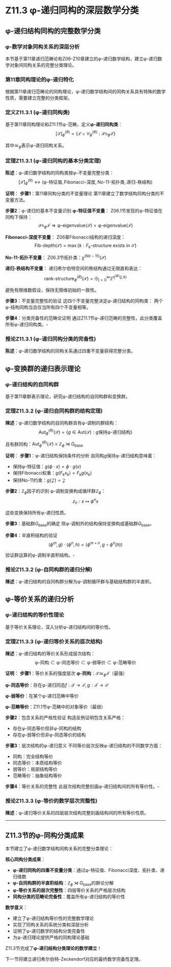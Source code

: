 # Z11.3 φ-递归同构的深层数学分类

## φ-递归结构同构的完整数学分类

### φ-数学对象同构关系的深层分析

本节基于第11章递归范畴论和Z06-Z10章建立的φ-递归数学结构，建立φ-递归数学对象间同构关系的完整分类理论。

### 第11章同构理论的φ-递归特化

根据第11章递归范畴论的同构理论，φ-递归数学结构间的同构关系具有特殊的数学性质，需要建立完整的分类框架。

### 定义Z11.3.1 (φ-递归同构类)

基于第11章同构理论和Z11.1节φ-范畴，定义**φ-递归同构类**：
$$[\mathcal{S}]_{\phi}^{(R)} = \{\mathcal{T} \in \mathcal{C}_{\phi}^{(R)} : \mathcal{S} \cong_{\phi} \mathcal{T}\}$$

其中$\cong_{\phi}$表示φ-递归同构关系。

### 定理Z11.3.1 (φ-递归同构的基本分类定理)

**陈述**：φ-递归数学结构的同构类按φ-不变量完整分类：
$$[\mathcal{S}]_{\phi}^{(R)} \leftrightarrow (\text{φ-特征值}, \text{Fibonacci-深度}, \text{No-11-拓扑类}, \text{递归-秩结构})$$

**证明**：
**步骤1**：第11章同构分类的不变量理论
第11章建立了数学结构同构分类的不变量方法。

**步骤2**：φ-递归的基本不变量识别
**φ-特征值不变量**：
Z06.1节发现的φ-特征值在同构下保持：
$$\mathcal{S} \cong_{\phi} \mathcal{T} \Rightarrow \text{φ-eigenvalue}(\mathcal{S}) = \text{φ-eigenvalue}(\mathcal{T})$$

**Fibonacci-深度不变量**：
Z06章Fibonacci结构的递归深度：
$$\text{Fib-depth}(\mathcal{S}) = \max\{k : F_k \text{-structure exists in } \mathcal{S}\}$$

**No-11-拓扑不变量**：
Z06.3节拓扑类：$\chi^{(No-11)}(\mathcal{S})$

**递归-秩结构不变量**：
递归希尔伯特空间的秩结构通过无限直和表达：
$$\text{rank-structure}_{\phi}^{(R)}(\mathcal{S}) = \bigoplus_{j=0}^{\infty} \mathbb{Z}^{\eta^{(\phi)}(j;k)}$$

避免有限维数假设，保持无限维初始的一致性。

**步骤3**：不变量完整性的验证
这四个不变量完整决定φ-递归结构的同构类：
两个φ-结构同构当且仅当所有四个不变量相等。

**步骤4**：分类完备性的范畴论证明
通过Z11.1节φ-递归范畴的完整性，此分类覆盖所有φ-递归同构类。$\square$

### 推论Z11.3.1 (φ-递归同构分类的完备性)

**陈述**：φ-递归数学结构的同构关系通过四重不变量获得完整分类。

## φ-变换群的递归表示理论

### φ-递归结构的自同构群

基于第11章群表示理论，研究φ-递归结构的自同构群和变换群。

### 定理Z11.3.2 (φ-递归自同构群的结构定理)

**陳述**：φ-递归数学结构的自同构群具有φ-调制的群结构：
$$\text{Aut}_{\phi}^{(R)}(\mathcal{S}) = \{g \in \text{Aut}(\mathcal{S}) : g \text{保持φ-递归结构}\}$$

且有群同构：$\text{Aut}_{\phi}^{(R)}(\mathcal{S}) \cong \mathbb{Z}_{\phi} \rtimes G_{\text{base}}$

**证明**：
**步骤1**：φ-递归结构保持条件的分析
自同构$g$保持φ-递归结构意味着：
- 保持φ-特征值：$g(\phi \cdot x) = \phi \cdot g(x)$
- 保持Fibonacci权重：$g(F_k x_k) = F_k g(x_k)$
- 保持No-11约束：$g(\mathcal{Z}) = \mathcal{Z}$

**步骤2**：$\mathbb{Z}_{\phi}$因子的识别
φ-调制变换构成循环群$\mathbb{Z}_{\phi}$：
$$z_n: x \mapsto \phi^n x$$

这些变换保持所有φ-递归性质。

**步骤3**：基础群$G_{\text{base}}$的确定
除φ-调制外的结构保持变换构成基础群$G_{\text{base}}$。

**步骤4**：半直积结构的验证
$$(\phi^m, g) \cdot (\phi^n, h) = (\phi^{m+n}, g \circ \phi^n(h))$$

验证群运算的φ-调制半直积结构。$\square$

### 推论Z11.3.2 (φ-自同构群的递归分解)

**陳述**：φ-递归结构的自同构群分解为φ-调制循环群与基础结构群的半直积。

## φ-等价关系的递归分析

### φ-递归结构的等价性理论

基于等价关系理论，深入分析φ-递归结构间的等价性。

### 定理Z11.3.3 (φ-递归等价关系的层次结构)

**陳述**：φ-递归结构的等价关系形成层次结构：
$$\text{φ-同构} \subset \text{φ-同态等价} \subset \text{φ-弱等价} \subset \text{φ-范畴等价}$$

**证明**：
**步骤1**：等价关系的强度层次
**φ-同构**：$\mathcal{S} \cong_{\phi} \mathcal{T}$（最强）

**φ-同态等价**：存在φ-递归同态$f: \mathcal{S} \to \mathcal{T}, g: \mathcal{T} \to \mathcal{S}$

**φ-弱等价**：在某个φ-递归范畴中等价

**φ-范畴等价**：Z11.1节φ-范畴中的对象等价（最弱）

**步骤2**：包含关系的严格性验证
构造反例证明包含关系严格：
- 存在φ-同态等价但非φ-同构的结构
- 存在φ-弱等价但非φ-同态等价的结构

**步骤3**：层次结构的φ-递归意义
不同等价层次反映φ-递归结构的不同数学方面：
- 同构：完全结构等价
- 同态等价：本质结构等价  
- 弱等价：局部结构等价
- 范畴等价：抽象结构等价

**步骤4**：等价关系的完整性
此层次结构完整刻画φ-递归结构间的所有等价性。$\square$

### 推论Z11.3.3 (φ-等价的数学层次完整性)

**陳述**：φ-递归等价关系的四层层次结构完整刻画结构间的所有等价性质。

---

## Z11.3节的φ-同构分类成果

本节建立了φ-递归数学结构同构关系的完整分类理论：

**核心同构分类成果**：
- **φ-递归同构的四重不变量分类**：通过φ-特征值、Fibonacci深度、拓扑类、递归维数
- **φ-自同构群的半直积结构**：$\mathbb{Z}_{\phi} \rtimes G_{\text{base}}$的群论分解
- **φ-等价关系的层次完整性**：四层等价关系的严格层次结构
- **同构分类的范畴论完备性**：覆盖所有φ-递归结构的等价性

**数学意义**：
- 建立了φ-递归结构等价性的完整数学理论
- 实现了同构关系的系统分类和深层分析
- 证明了φ-递归数学的结构分类完备性
- 为φ-递归理论提供严格的同构理论基础

Z11.3节完成了**φ-递归结构分类理论的数学建立**！

下一节将建立递归希尔伯特-Zeckendorf对应的最终数学完备性定理。